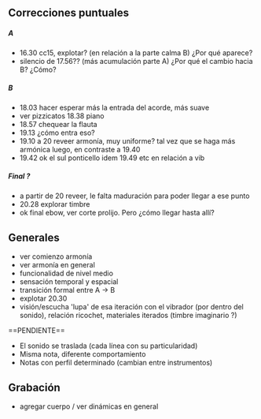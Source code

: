 ## Correcciones puntuales

##### A
- 16.30 cc15, explotar? (en relación a la parte calma B) ¿Por qué aparece?
- silencio de 17.56?? (más acumulación parte A) ¿Por qué el cambio hacia B? ¿Cómo?

##### B
- 18.03 hacer esperar más la entrada del acorde, más suave
- ver pizzicatos 18.38 piano
- 18.57 chequear la flauta
- 19.13 ¿cómo entra eso?
- 19.10 a 20 reveer armonía, muy uniforme? tal vez que se haga más armónica luego, en contraste a 19.40
- 19.42 ok el sul ponticello idem 19.49 etc en relación a vib

##### Final ?
- a partir de 20 reveer, le falta maduración para poder llegar a ese punto
- 20.28 explorar timbre
- ok final ebow, ver corte prolijo. Pero ¿cómo llegar hasta allí?

## Generales

- ver comienzo armonía
- ver armonía en general
- funcionalidad de nivel medio
- sensación temporal y espacial
- transición formal entre A -> B
- explotar 20.30
- visión/escucha 'lupa' de esa iteración con el vibrador (por dentro del sonido), relación ricochet, materiales iterados (timbre imaginario ?)

==PENDIENTE==
- El sonido se traslada (cada línea con su particularidad)
- Misma nota, diferente comportamiento
- Notas con perfil determinado (cambian entre instrumentos)

## Grabación

- agregar cuerpo / ver dinámicas en general
